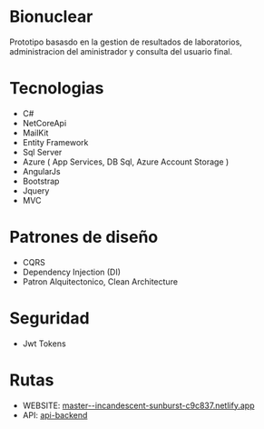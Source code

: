 # Bionuclear
Prototipo basasdo en la gestion de resultados de laboratorios, administracion del aministrador y consulta del usuario final.

# Tecnologias
* C#
* NetCoreApi
* MailKit
* Entity Framework
* Sql Server
* Azure ( App Services, DB Sql, Azure Account Storage )
* AngularJs
* Bootstrap
* Jquery
* MVC


# Patrones de diseño
* CQRS
* Dependency Injection (DI)
* Patron Alquitectonico, Clean Architecture

# Seguridad
* Jwt Tokens

# Rutas
* WEBSITE: [master--incandescent-sunburst-c9c837.netlify.app](https://master--incandescent-sunburst-c9c837.netlify.app/#!/)
* API: [api-backend](https://bionuclearapi.azurewebsites.net/swagger/index.html)
